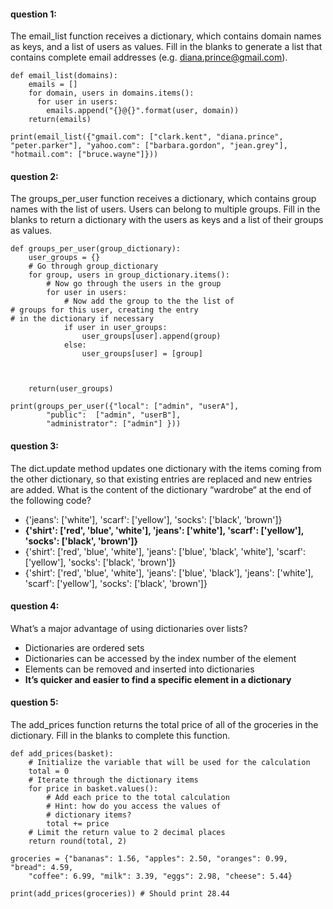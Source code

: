 #### question 1:
The email_list function receives a dictionary, which contains domain names as keys, and a list of users as values. Fill in the blanks to generate a list that contains complete email addresses (e.g. diana.prince@gmail.com).
```
def email_list(domains):
	emails = []
	for domain, users in domains.items():
	  for user in users:
	    emails.append("{}@{}".format(user, domain))
	return(emails)

print(email_list({"gmail.com": ["clark.kent", "diana.prince", "peter.parker"], "yahoo.com": ["barbara.gordon", "jean.grey"], "hotmail.com": ["bruce.wayne"]}))
```

#### question 2:
The groups_per_user function receives a dictionary, which contains group names with the list of users. Users can belong to multiple groups. Fill in the blanks to return a dictionary with the users as keys and a list of their groups as values. 
```
def groups_per_user(group_dictionary):
	user_groups = {}
	# Go through group_dictionary
	for group, users in group_dictionary.items():
		# Now go through the users in the group
		for user in users:
			# Now add the group to the the list of
# groups for this user, creating the entry
# in the dictionary if necessary
			if user in user_groups:
				user_groups[user].append(group) 
			else:
				user_groups[user] = [group]



	return(user_groups)

print(groups_per_user({"local": ["admin", "userA"],
		"public":  ["admin", "userB"],
		"administrator": ["admin"] }))
```

#### question 3:
The dict.update method updates one dictionary with the items coming from the other dictionary, so that existing entries are replaced and new entries are added. What is the content of the dictionary “wardrobe“ at the end of the following code?

- {'jeans': ['white'], 'scarf': ['yellow'], 'socks': ['black', 'brown']}
- **{'shirt': ['red', 'blue', 'white'], 'jeans': ['white'], 'scarf': ['yellow'], 'socks': ['black', 'brown']}**
- {'shirt': ['red', 'blue', 'white'], 'jeans': ['blue', 'black', 'white'], 'scarf': ['yellow'], 'socks': ['black', 'brown']}
- {'shirt': ['red', 'blue', 'white'], 'jeans': ['blue', 'black'], 'jeans': ['white'], 'scarf': ['yellow'], 'socks': ['black', 'brown']}


#### question 4:
What’s a major advantage of using dictionaries over lists?

- Dictionaries are ordered sets
- Dictionaries can be accessed by the index number of the element
- Elements can be removed and inserted into dictionaries
- **It’s quicker and easier to find a specific element in a dictionary**

#### question 5:
The add_prices function returns the total price of all of the groceries in the  dictionary. Fill in the blanks to complete this function.
```
def add_prices(basket):
	# Initialize the variable that will be used for the calculation
	total = 0
	# Iterate through the dictionary items
	for price in basket.values():
		# Add each price to the total calculation
		# Hint: how do you access the values of
		# dictionary items?
		total += price
	# Limit the return value to 2 decimal places
	return round(total, 2)  

groceries = {"bananas": 1.56, "apples": 2.50, "oranges": 0.99, "bread": 4.59, 
	"coffee": 6.99, "milk": 3.39, "eggs": 2.98, "cheese": 5.44}

print(add_prices(groceries)) # Should print 28.44
```

